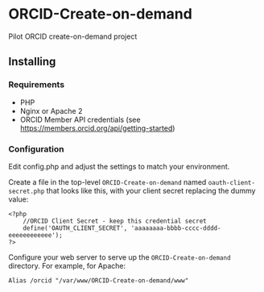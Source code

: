# ORCID-Create-on-demand
Pilot ORCID create-on-demand project

## Installing

### Requirements
- PHP
- Nginx or Apache 2
- ORCID Member API credentials (see https://members.orcid.org/api/getting-started)

### Configuration
Edit config.php and adjust the settings to match your environment.

Create a file in the top-level `ORCID-Create-on-demand` named `oauth-client-secret.php` that looks like this, with your client secret replacing the dummy value:
```
<?php
    //ORCID Client Secret - keep this credential secret
    define('OAUTH_CLIENT_SECRET', 'aaaaaaaa-bbbb-cccc-dddd-eeeeeeeeeeee');
?>
```

Configure your web server to serve up the `ORCID-Create-on-demand` directory. For example, for Apache:
```
Alias /orcid "/var/www/ORCID-Create-on-demand/www"
```

